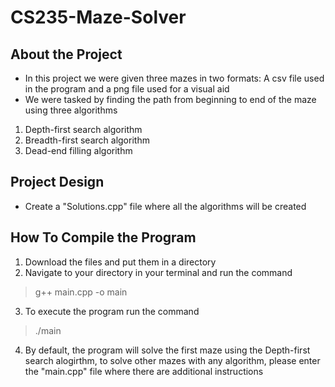 # CS235-Maze-Solver


## About the Project

* In this project we were given three mazes in two formats: A csv file used in the program and a png file used for a visual aid
* We were tasked by finding the path from beginning to end of the maze using three algorithms
1. Depth-first search algorithm
2. Breadth-first search algorithm
3. Dead-end filling algorithm

## Project Design

* Create a "Solutions.cpp" file where all the algorithms will be created

## How To Compile the Program

1. Download the files and put them in a directory
2. Navigate to your directory in your terminal and run the command
> g++ main.cpp -o main
3. To execute the program run the command
> ./main
4. By default, the program will solve the first maze using the Depth-first search alogirthm, to solve other mazes with any algorithm, please enter the "main.cpp" file where there are additional instructions
